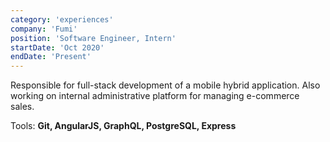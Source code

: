 ```yaml
---
category: 'experiences'
company: 'Fumi'
position: 'Software Engineer, Intern'
startDate: 'Oct 2020'
endDate: 'Present'
---
```


Responsible for full-stack development of a mobile hybrid application. Also working on internal administrative platform for managing e-commerce sales.

Tools: **Git, AngularJS, GraphQL, PostgreSQL, Express**
